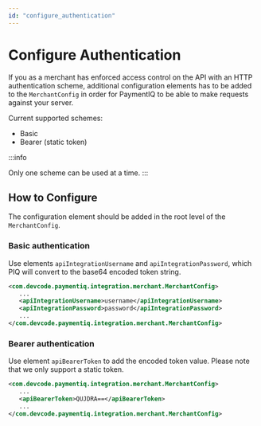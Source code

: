```yaml
---
id: "configure_authentication"
---
```


# Configure Authentication

If you as a merchant has enforced access control on the API with an HTTP authentication scheme, additional configuration elements has to be added to the `MerchantConfig` in order for PaymentIQ to be able to make requests against your server.

Current supported schemes:
- Basic
- Bearer (static token)

:::info

Only one scheme can be used at a time.
:::

## How to Configure

The configuration element should be added in the root level of the `MerchantConfig`.

### Basic authentication

Use elements `apiIntegrationUsername` and `apiIntegrationPassword`, which PIQ will convert to the base64 encoded token string.

 ```xml
<com.devcode.paymentiq.integration.merchant.MerchantConfig>
    ...
    <apiIntegrationUsername>username</apiIntegrationUsername>
    <apiIntegrationPassword>password</apiIntegrationPassword>
    ...
</com.devcode.paymentiq.integration.merchant.MerchantConfig>
```

### Bearer authentication

Use element `apiBearerToken` to add the encoded token value. Please note that we only support a static token.

```xml
<com.devcode.paymentiq.integration.merchant.MerchantConfig>
   ...
   <apiBearerToken>QUJDRA==</apiBearerToken>
   ...
</com.devcode.paymentiq.integration.merchant.MerchantConfig>
```


